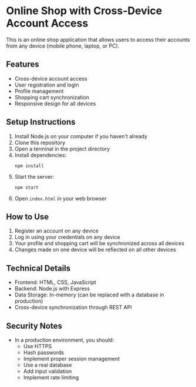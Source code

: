 # Online Shop with Cross-Device Account Access

This is an online shop application that allows users to access their accounts from any device (mobile phone, laptop, or PC).

## Features

- Cross-device account access
- User registration and login
- Profile management
- Shopping cart synchronization
- Responsive design for all devices

## Setup Instructions

1. Install Node.js on your computer if you haven't already
2. Clone this repository
3. Open a terminal in the project directory
4. Install dependencies:
   ```
   npm install
   ```
5. Start the server:
   ```
   npm start
   ```
6. Open `index.html` in your web browser

## How to Use

1. Register an account on any device
2. Log in using your credentials on any device
3. Your profile and shopping cart will be synchronized across all devices
4. Changes made on one device will be reflected on all other devices

## Technical Details

- Frontend: HTML, CSS, JavaScript
- Backend: Node.js with Express
- Data Storage: In-memory (can be replaced with a database in production)
- Cross-device synchronization through REST API

## Security Notes

- In a production environment, you should:
  - Use HTTPS
  - Hash passwords
  - Implement proper session management
  - Use a real database
  - Add input validation
  - Implement rate limiting 